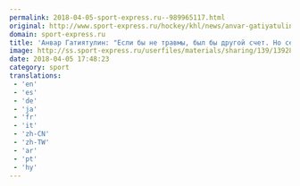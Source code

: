```yaml
---
permalink: 2018-04-05-sport-express.ru--989965117.html
original: http://www.sport-express.ru/hockey/khl/news/anvar-gatiyatulin-esli-by-ne-travmy-byl-by-drugoy-schet-no-seychas-pobedil-silneyshiy-1392813/
domain: sport-express.ru
title: 'Анвар Гатиятулин: "Если бы не травмы, был бы другой счет. Но сейчас победил сильнейший"'
image: http://ss.sport-express.ru/userfiles/materials/sharing/139/1392813.jpg
date: 2018-04-05 17:48:23
category: sport
translations: 
 - 'en'
 - 'es'
 - 'de'
 - 'ja'
 - 'fr'
 - 'it'
 - 'zh-CN'
 - 'zh-TW'
 - 'ar'
 - 'pt'
 - 'hy'
---
```


